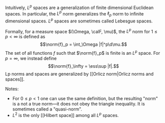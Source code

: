 Intuitively, $L^p$ spaces are a generalization of finite dimensional Euclidean spaces. In particular, the $L^p$ norm generalizes the $\ell_p$ norm to infinite dimensional spaces. $L^p$ spaces are sometimes called Lebesgue spaces.  

Formally, for a measure space $(\Omega, \calF, \mu)$, the $L^p$ norm for $1\leq p<\infty$ is defined as 
$$\norm{f}_p = \int_\Omega |f|^p\d\mu.$$The set of all functions $f$ such that $\norm{f}_p$ is finite is an $L^p$ space. For $p=\infty$, we instead define $$\norm{f}_\infty = \ess\sup |f|.$$ Lp norms and spaces are generalized by [[Orlicz norm|Orlicz norms and spaces]]. 


Notes: 
- For $0\leq p<1$ one can use the same definition, but the resulting "norm" is a not a true norm—it does not obey the triangle inequality. It is sometimes called a "quasi-norm". 
- $L^2$ is the only [[Hilbert space]] among all $L^p$ spaces. 